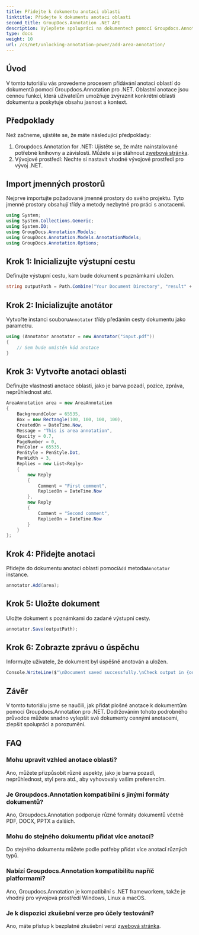 ```yaml
---
title: Přidejte k dokumentu anotaci oblasti
linktitle: Přidejte k dokumentu anotaci oblasti
second_title: GroupDocs.Annotation .NET API
description: Vylepšete spolupráci na dokumentech pomocí Groupdocs.Annotation pro .NET. Naučte se přidávat popisy oblastí krok za krokem.
type: docs
weight: 10
url: /cs/net/unlocking-annotation-power/add-area-annotation/
---
```

## Úvod
V tomto tutoriálu vás provedeme procesem přidávání anotací oblastí do dokumentů pomocí Groupdocs.Annotation pro .NET. Oblastní anotace jsou cennou funkcí, která uživatelům umožňuje zvýraznit konkrétní oblasti dokumentu a poskytuje obsahu jasnost a kontext.
## Předpoklady
Než začneme, ujistěte se, že máte následující předpoklady:
1.  Groupdocs.Annotation for .NET: Ujistěte se, že máte nainstalované potřebné knihovny a závislosti. Můžete si je stáhnout z[webová stránka](https://releases.groupdocs.com/annotation/net/).
2. Vývojové prostředí: Nechte si nastavit vhodné vývojové prostředí pro vývoj .NET.

## Import jmenných prostorů
Nejprve importujte požadované jmenné prostory do svého projektu. Tyto jmenné prostory obsahují třídy a metody nezbytné pro práci s anotacemi.
```csharp
using System;
using System.Collections.Generic;
using System.IO;
using GroupDocs.Annotation.Models;
using GroupDocs.Annotation.Models.AnnotationModels;
using GroupDocs.Annotation.Options;
```

## Krok 1: Inicializujte výstupní cestu
Definujte výstupní cestu, kam bude dokument s poznámkami uložen.
```csharp
string outputPath = Path.Combine("Your Document Directory", "result" + Path.GetExtension("input.pdf"));
```
## Krok 2: Inicializujte anotátor
 Vytvořte instanci souboru`Annotator` třídy předáním cesty dokumentu jako parametru.
```csharp
using (Annotator annotator = new Annotator("input.pdf"))
{
    // Sem bude umístěn kód anotace
}
```
## Krok 3: Vytvořte anotaci oblasti
Definujte vlastnosti anotace oblasti, jako je barva pozadí, pozice, zpráva, neprůhlednost atd.
```csharp
AreaAnnotation area = new AreaAnnotation
{
    BackgroundColor = 65535,
    Box = new Rectangle(100, 100, 100, 100),
    CreatedOn = DateTime.Now,
    Message = "This is area annotation",
    Opacity = 0.7,
    PageNumber = 0,
    PenColor = 65535,
    PenStyle = PenStyle.Dot,
    PenWidth = 3,
    Replies = new List<Reply>
    {
        new Reply
        {
            Comment = "First comment",
            RepliedOn = DateTime.Now
        },
        new Reply
        {
            Comment = "Second comment",
            RepliedOn = DateTime.Now
        }
    }
};
```
## Krok 4: Přidejte anotaci
 Přidejte do dokumentu anotaci oblasti pomocí`Add` metoda`Annotator` instance.
```csharp
annotator.Add(area);
```
## Krok 5: Uložte dokument
Uložte dokument s poznámkami do zadané výstupní cesty.
```csharp
annotator.Save(outputPath);
```
## Krok 6: Zobrazte zprávu o úspěchu
Informujte uživatele, že dokument byl úspěšně anotován a uložen.
```csharp
Console.WriteLine($"\nDocument saved successfully.\nCheck output in {outputPath}.");
```

## Závěr
V tomto tutoriálu jsme se naučili, jak přidat plošné anotace k dokumentům pomocí Groupdocs.Annotation pro .NET. Dodržováním tohoto podrobného průvodce můžete snadno vylepšit své dokumenty cennými anotacemi, zlepšit spolupráci a porozumění.
## FAQ
### Mohu upravit vzhled anotace oblasti?
Ano, můžete přizpůsobit různé aspekty, jako je barva pozadí, neprůhlednost, styl pera atd., aby vyhovovaly vašim preferencím.
### Je Groupdocs.Annotation kompatibilní s jinými formáty dokumentů?
Ano, Groupdocs.Annotation podporuje různé formáty dokumentů včetně PDF, DOCX, PPTX a dalších.
### Mohu do stejného dokumentu přidat více anotací?
Do stejného dokumentu můžete podle potřeby přidat více anotací různých typů.
### Nabízí Groupdocs.Annotation kompatibilitu napříč platformami?
Ano, Groupdocs.Annotation je kompatibilní s .NET frameworkem, takže je vhodný pro vývojová prostředí Windows, Linux a macOS.
### Je k dispozici zkušební verze pro účely testování?
 Ano, máte přístup k bezplatné zkušební verzi z[webová stránka](https://releases.groupdocs.com/).